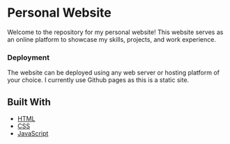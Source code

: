 # Personal Website

Welcome to the repository for my personal website! This website serves as an online platform to showcase my skills, projects, and work experience.

### Deployment

The website can be deployed using any web server or hosting platform of your choice. I currently use Github pages as this is a static site.

## Built With

* [HTML](https://developer.mozilla.org/en-US/docs/Web/HTML)
* [CSS](https://developer.mozilla.org/en-US/docs/Web/CSS)
* [JavaScript](https://developer.mozilla.org/en-US/docs/Web/JavaScript)
